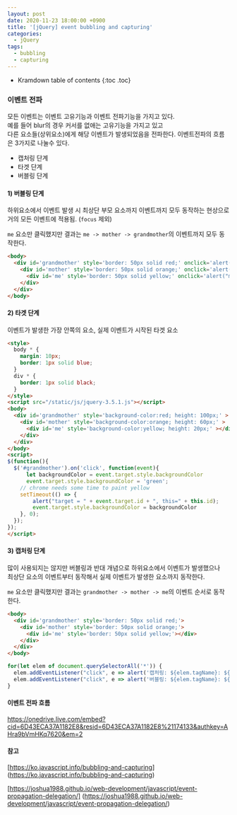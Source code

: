 ```yaml
---
layout: post
date: 2020-11-23 18:00:00 +0900
title: '[jQuery] event bubbling and capturing'
categories:
  - jQuery
tags:
  - bubbling
  - capturing
---
```


* Kramdown table of contents
{:toc .toc}

### 이벤트 전파

모든 이벤트는 이벤트 고유기능과 이벤트 전파기능을 가지고 있다.  
예를 들어 blur의 경우 커서를 없애는 고유기능을 가지고 있고  
다른 요소들(상위요소)에게 해당 이벤트가 발생되었음을 전파한다.
이벤트전파의 흐름은 3가지로 나눌수 있다.
 - 캡처링 단계
 - 타겟 단계
 - 버블링 단계


#### 1) 버블링 단계

하위요소에서 이벤트 발생 시 최상단 부모 요소까지 이벤트까지 모두 동작하는 현상으로  
거의 모든 이벤트에 적용됨. (`focus` 제외)

`me` 요소만 클릭했지만 결과는 `me -> mother -> grandmother`의 이벤트까지 모두 동작한다.

```html
<body>
  <div id='grandmother' style='border: 50px solid red;' onclick='alert("grandmother")'>
    <div id='mother' style='border: 50px solid orange;' onclick='alert("mother")'>
      <div id='me' style='border: 50px solid yellow;' onclick='alert("me")'></div>
    </div>
  </div>
</body>
```

#### 2) 타겟 단계

이벤트가 발생한 가장 안쪽의 요소, 실제 이벤트가 시작된 타겟 요소

```html
<style>
  body * {
    margin: 10px;
    border: 1px solid blue;
  }
  div * {
  	border: 1px solid black;
  }
</style>
<script src="/static/js/jquery-3.5.1.js"></script>
<body>
  <div id='grandmother' style='background-color:red; height: 100px;' >
    <div id='mother' style='background-color:orange; height: 60px;' >
      <div id='me' style='background-color:yellow; height: 20px;' ></div>
    </div>
  </div>
</body>
<script>
$(function(){
  $('#grandmother').on('click', function(event){
	  let backgroundColor = event.target.style.backgroundColor
	  event.target.style.backgroundColor = 'green';
    // chrome needs some time to paint yellow
    setTimeout(() => {
	    alert("target = " + event.target.id + ", this=" + this.id);
	    event.target.style.backgroundColor = backgroundColor
    }, 0);
  });
});
</script>
```

#### 3) 캡처링 단계
많이 사용되지는 않지만 버블링과 반대 개념으로 하위요소에서 이벤트가 발생했으나  
최상단 요소의 이벤트부터 동작해서 실제 이벤트가 발생한 요소까지 동작한다.

`me` 요소만 클릭했지만 결과는 `grandmother -> mother -> me`의 이벤트 순서로 동작한다.


```html
<body>
  <div id='grandmother' style='border: 50px solid red;'>
    <div id='mother' style='border: 50px solid orange;'>
      <div id='me' style='border: 50px solid yellow;'></div>
    </div>
  </div>
</body>
```
```js
for(let elem of document.querySelectorAll('*')) {
  elem.addEventListener("click", e => alert('캡처링: ${elem.tagName}: ${elem.id}'), true);
  elem.addEventListener("click", e => alert('버블링: ${elem.tagName}: ${elem.id}'));
}
```

#### 이벤트 전파 흐름
https://onedrive.live.com/embed?cid=6D43ECA37A1182E8&resid=6D43ECA37A1182E8%21174133&authkey=AHra9bVmHKq7620&em=2

#### 참고
[https://ko.javascript.info/bubbling-and-capturing] (https://ko.javascript.info/bubbling-and-capturing)

[https://joshua1988.github.io/web-development/javascript/event-propagation-delegation/] (https://joshua1988.github.io/web-development/javascript/event-propagation-delegation/)
